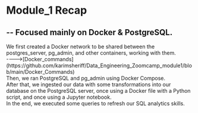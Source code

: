 <h1>Module_1 Recap</h1> 
<h2>-- Focused mainly on Docker & PostgreSQL.</h2> 
We first created a Docker network to be shared between the postgres_server, pg_admin, and other containers, working with them.<br>
---->[Docker_commands](https://github.com/karimsheriff/Data_Engineering_Zoomcamp_module1/blob/main/Docker_Commands) <br>
Then, we ran PostgreSQL and pg_admin using Docker Compose.<br>
After that, we ingested our data with some transformations into our database on the PostgreSQL server, once using a Docker file with a Python script, and once using a Jupyter notebook.<br>
In the end, we executed some queries to refresh our SQL analytics skills.<br>
